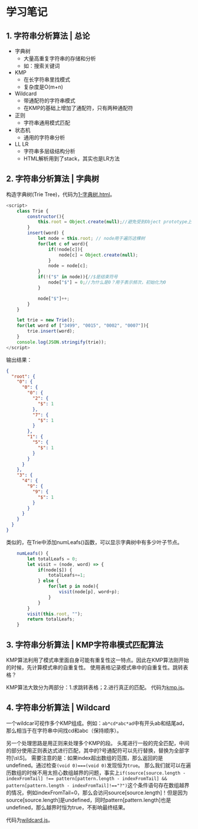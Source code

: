 # 学习笔记

## 1. 字符串分析算法 | 总论
- 字典树
  - 大量高重复字符串的存储和分析
  - 如：搜索关键词
- KMP
  - 在长字符串里找模式
  - 复杂度是O(m+n)
- Wildcard
  - 带通配符的字符串模式
  - 在KMP的基础上增加了通配符，只有两种通配符
- 正则
  - 字符串通用模式匹配
- 状态机
  - 通用的字符串分析
- LL LR
  - 字符串多层级结构分析
  - HTML解析用到了stack，其实也是LR方法
## 2. 字符串分析算法 | 字典树
构造字典树(Trie Tree)，代码为[1-字典树.html](1-字典树.html)。
```javascript
<script>
    class Trie {
        constructor(){
            this.root = Object.create(null);//避免受到Object prototype上的一些污染
        }
        insert(word) {
            let node = this.root; // node用于遍历这棵树
            for(let c of word){
                if(!node[c]){
                    node[c] = Object.create(null);
                }
                node = node[c];
            }
            if(!("$" in node)){//$是结束符号
                node["$"] = 0;//为什么是0？用于表示频次，初始化为0
            }

            node["$"]++;
        }
    }

    let trie = new Trie();
    for(let word of ["3499", "0015", "0002", "0007"]){
        trie.insert(word);
    }
    console.log(JSON.stringify(trie));
</script>
```
输出结果：
```json
{
  "root": {
    "0": {
      "0": {
        "0": {
          "2": {
            "$": 1
          },
          "7": {
            "$": 1
          }
        },
        "1": {
          "5": {
            "$": 1
          }
        }
      }
    },
    "3": {
      "4": {
        "9": {
          "9": {
            "$": 1
          }
        }
      }
    }
  }
}
```

类似的，在Trie中添加numLeafs()函数，可以显示字典树中有多少叶子节点。
```javascript
    numLeafs() {
        let totalLeafs = 0;
        let visit = (node, word) => {
            if(node[$]) {
                totalLeafs+=1;
            } else {
                for(let p in node){
                    visit(node[p], word+p);
                }
            }
        }
        visit(this.root, "");
        return totalLeafs;
    }
```

## 3. 字符串分析算法 | KMP字符串模式匹配算法
KMP算法利用了模式串里面自身可能有重复性这一特点。因此在KMP算法刚开始的时候，先计算模式串的自重复性。
使用表格记录模式串中的自重复性。跳转表格？

KMP算法大致分为两部分：1.求跳转表格；2.进行真正的匹配。
代码为[kmp.js](kmp.js)。
## 4. 字符串分析算法 | Wildcard
一个wildcar可视作多个KMP组成。例如：`ab*cd*abc*ad`中有开头ab和结尾ad，那么相当于在字符串中间找cd和abc（保持顺序）。

另一个处理思路是用正则来处理多个KMP的段。
头尾进行一般的完全匹配，中间的部分使用正则表达式进行匹配，其中的?号通配符可以先行替换，替换为全部字符[\s\S]。
需要注意的是：如果index超出数组的范围，那么返回的是undefined。通过检查`(void 0)===(void 0)`发现恒为`true`。
那么我们就可以在遍历数组的时候不用太担心数组越界的问题，事实上`if(source[source.length - indexFromTail] !== pattern[pattern.length - indexFromTail] && pattern[pattern.length - indexFromTail]!=="?")`这个条件语句存在数组越界的情况，例如indexFromTail=0，那么会访问source[source.length]！但是因为source[source.length]是undefined，同时pattern[pattern.length]也是undefined，那么越界时恒为true，不影响最终结果。

代码为[wildcard.js](wildcard.js)。